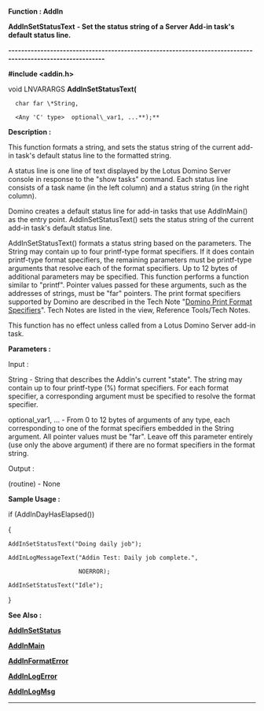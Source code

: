 




<!--
 /\* Font Definitions \*/
 @font-face
 {font-family:Courier;
 panose-1:2 7 4 9 2 2 5 2 4 4;}
@font-face
 {font-family:"Tms Rmn";
 panose-1:2 2 6 3 4 5 5 2 3 4;}
@font-face
 {font-family:Helv;
 panose-1:2 11 6 4 2 2 2 3 2 4;}
@font-face
 {font-family:"Cambria Math";
 panose-1:2 4 5 3 5 4 6 3 2 4;}
 /\* Style Definitions \*/
 p.MsoNormal, li.MsoNormal, div.MsoNormal
 {margin-top:0cm;
 margin-right:0cm;
 margin-bottom:8.0pt;
 margin-left:0cm;
 line-height:107%;
 font-size:11.0pt;
 font-family:"Calibri",sans-serif;}
.MsoChpDefault
 {font-size:11.0pt;}
.MsoPapDefault
 {margin-bottom:8.0pt;
 line-height:107%;}
 /\* Page Definitions \*/
 @page WordSection1
 {size:612.0pt 792.0pt;
 margin:72.0pt 72.0pt 72.0pt 72.0pt;}
div.WordSection1
 {page:WordSection1;}
-->




 


**Function : AddIn**



**AddInSetStatusText** **- Set the
status string of a Server Add-in task's default status line.**


**----------------------------------------------------------------------------------------------------------**



**#include <addin.h>**



void
LNVARARGS **AddInSetStatusText(**  

      char far \*String,  

      <Any 'C' type>  optional\_var1, ...**);**



**Description :**



This
function formats a string, and sets the status string of the current add-in
task's default status line to the formatted string.  

  

A status line is one line of text displayed by the Lotus Domino Server console
in response to the "show tasks" command.  Each status line consists
of a task name (in the left column) and a status string (in the right column).  

  

Domino creates a default status line for add-in tasks that use AddInMain() as
the entry point.  AddInSetStatusText() sets the status string of the current
add-in task's default status line.  

  

AddInSetStatusText() formats a status string based on the parameters. The
String may contain up to four printf-type format specifiers.  If it does
contain printf-type format specifiers, the remaining parameters must be
printf-type arguments that resolve each of the format specifiers.  Up to 12
bytes of additional parameters may be specified.  This function performs a
function similar to "printf".  Pointer values passed for these
arguments, such as the addresses of strings, must be "far" pointers. 
The print format specifiers supported by Domino are described in the Tech Note
"[Domino Print Format Specifiers](notes:///8525872100478C66/61FD4E9848264AD28525620B006BA8BD/85255D56004D3F6385255B3D007C77EA)".  Tech
Notes are listed in the view, Reference Tools/Tech Notes.  

  

This function has no effect unless called from a Lotus Domino Server add-in
task.


 


**Parameters :**



Input :  

String  -  String that describes the Addin's current "state".  The
string may contain up to four printf-type (%) format specifiers.  For each
format specifier, a corresponding argument must be specified to resolve the
format specifier.  

  

optional\_var1, ...  -  From 0 to 12 bytes of arguments of any type, each
corresponding to one of the format specifiers embedded in the String argument. 
All pointer values must be "far".  Leave off this parameter entirely
(use only the above argument) if there are no format specifiers in the format
string.  

  




Output :  

(routine)  -  None  

  

  




 **Sample Usage :**


if
(AddInDayHasElapsed())  

{  

    AddInSetStatusText("Doing daily job");  

    AddInLogMessageText("Addin Test: Daily job complete.",   

                        NOERROR);  

    AddInSetStatusText("Idle");  

}


 **See Also :**


**[AddInSetStatus](AddInSetStatus.md)**


**[AddInMain](AddInMain.md)**


**[AddInFormatError](AddInFormatError.md)**


**[AddInLogError](AddInLogError.md)**


**[AddInLogMsg](AddInLogMsg.md)**



----------------------------------------------------------------------------------------------------------


 





